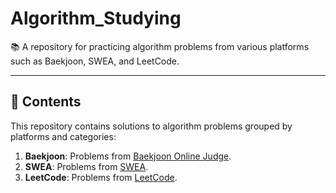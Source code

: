 # Algorithm_Studying

📚 A repository for practicing algorithm problems from various platforms such as Baekjoon, SWEA, and LeetCode.

---

## 📌 Contents
This repository contains solutions to algorithm problems grouped by platforms and categories:

1. **Baekjoon**: Problems from [Baekjoon Online Judge](https://www.acmicpc.net/).
2. **SWEA**: Problems from [SWEA](https://swexpertacademy.com/).
3. **LeetCode**: Problems from [LeetCode](https://leetcode.com/).
